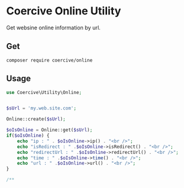 Coercive Online Utility
=======================

Get websine online information by url.

Get
---
```
composer require coercive/online
```

Usage
-----

```php
use Coercive\Utility\Online;


$sUrl = 'my.web.site.com';

Online::create($sUrl);

$oIsOnline = Online::get($sUrl);
if($oIsOnline) {
	echo "ip : " . $oIsOnline->ip() . "<br />";
	echo "isRedirect : " .$oIsOnline->isRedirect() . "<br />";
	echo "redirectUrl : " .$oIsOnline->redirectUrl() . "<br />";
	echo "time : " .$oIsOnline->time() . "<br />";
	echo "url : " .$oIsOnline->url() . "<br />";
}

/**
```
